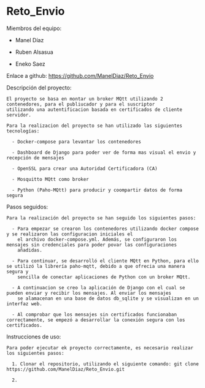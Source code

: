 # Reto_Envio

 Miembros del equipo:
 
  - Manel Díaz

  - Ruben Alsasua

  - Eneko Saez

 Enlace a github: https://github.com/ManelDiaz/Reto_Envio

 Descripción del proyecto:

    El proyecto se basa en montar un broker MQtt utilizando 2 contenedores, para el publiucador y para el suscriptor
    utilizando una autentificacion basada en certificados de cliente servidor. 

    Para la realizacion del proyecto se han utilizado las siguientes tecnologías:
    
      - Docker-compose para levantar los contenedores
      
      - Dashboard de Django para poder ver de forma mas visual el envio y recepción de mensajes
      
      - OpenSSL para crear una Autoridad Certificadora (CA)

      - Mosquitto MQtt como broker

      - Python (Paho-MQtt) para producir y coompartir datos de forma segura 

  Pasos seguidos:

    Para la realización del proyecto se han seguido los siguientes pasos:

      - Para empezar se crearon los contenedores utilizando docker compose y se realizaron las configuracion iniciales el 
        el archivo docker-compose.yml. Además, se configuraron los mensajes sin credenciales para poder povar las configuraciones
        añadidas. 

      - Para continuar, se desarrolló el cliente MQtt en Python, para ello se utilizó la librería paho-mqtt, debido a que ofrecia una manera segura y 
        sencilla de conectar aplicaciones de Python con un broker MQtt. 
      
      - A continuacion se creo la aplicación de Django con el cual se pueden enviar y recibir los mensajes. Al enviar los mensajes 
        se alamacenan en una base de datos db_sqlite y se visualizan en un interfaz web. 

      - Al comprobar que los mensajes sin certificados funcionaban correctamente, se empezó a desarrollar la conexión segura con los certificados. 


  Instrucciones de uso:

    Para poder ejecutar ek proyecto correctamente, es necesario realizar los siguientes pasos:

      1. Clonar el repositorio, utilizando el siguiente comando: git clone https://github.com/ManelDiaz/Reto_Envio.git

      2. 
